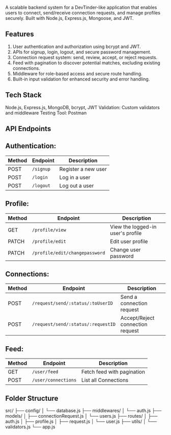 A scalable backend system for a DevTinder-like application that enables users to connect, send/receive connection requests, and manage profiles securely. Built with Node.js, Express.js, Mongoose, and JWT.


## Features
1. User authentication and authorization using bcrypt and JWT.
2. APIs for signup, login, logout, and secure password management.
3. Connection request system: send, review, accept, or reject requests.
4. Feed with pagination to discover potential matches, excluding existing connections.
5. Middleware for role-based access and secure route handling.
6. Built-in input validation for enhanced security and error handling.


## Tech Stack
Node.js, Express.js, MongoDB, bcrypt, JWT
Validation: Custom validators and middleware
Testing Tool: Postman

## API Endpoints

## Authentication:

| Method | Endpoint                | Description                       |
|--------|-------------------------|-----------------------------------|
| POST   | `/signup`               | Register a new user               |
| POST   | `/login`                | Log in a user                     |
| POST   | `/logout`               | Log out a user                    |

## Profile:

| Method | Endpoint                               | Description                       |
|--------|----------------------------------------|-----------------------------------|
| GET    | `/profile/view`                        | View the logged-in user's profile |
| PATCH  | `/profile/edit`                        | Edit user profile                 |
| PATCH  | `/profile/edit/changepassword`         | Change user password              |

## Connections:

| Method | Endpoint                                     | Description                       |
|--------|----------------------------------------------|-----------------------------------|
| POST   | `/request/send/:status/:toUserID`            | Send a connection request         |
| POST   | `/request/send/:status/:requestID`           | Accept/Reject connection request  |

## Feed:

| Method | Endpoint                | Description                       |
|--------|-------------------------|-----------------------------------|
| GET    | `/user/feed`            | Fetch feed with pagination        |
| POST   | `/user/connections`     | List all Connections              |

## Folder Structure

src/
├── config/
│   └── database.js
├── middlewares/
│   └── auth.js
├── models/
│   ├── connectionRequest.js
│   └── users.js
├── routes/
│   ├── auth.js
│   ├── profile.js
│   ├── request.js
│   └── user.js
├── utils/
│   └── validators.js
└── app.js



